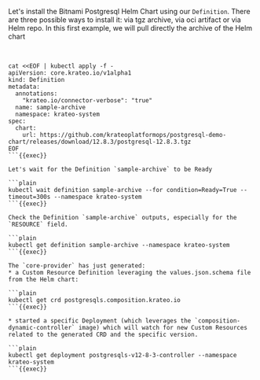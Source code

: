 
Let's install the Bitnami Postgresql Helm Chart using our `Definition`. There are three possible ways to install it: via tgz archive, via oci artifact or via Helm repo. In this first example, we will pull directly the archive of the Helm chart

<br>

```plain
cat <<EOF | kubectl apply -f -
apiVersion: core.krateo.io/v1alpha1
kind: Definition
metadata:
  annotations:
    "krateo.io/connector-verbose": "true"
  name: sample-archive
  namespace: krateo-system
spec:
  chart:
    url: https://github.com/krateoplatformops/postgresql-demo-chart/releases/download/12.8.3/postgresql-12.8.3.tgz
EOF
```{{exec}}

Let's wait for the Definition `sample-archive` to be Ready

```plain
kubectl wait definition sample-archive --for condition=Ready=True --timeout=300s --namespace krateo-system
```{{exec}}

Check the Definition `sample-archive` outputs, especially for the `RESOURCE` field.

```plain
kubectl get definition sample-archive --namespace krateo-system
```{{exec}}

The `core-provider` has just generated:
* a Custom Resource Definition leveraging the values.json.schema file from the Helm chart:

```plain
kubectl get crd postgresqls.composition.krateo.io
```{{exec}}

* started a specific Deployment (which leverages the `composition-dynamic-controller` image) which will watch for new Custom Resources related to the generated CRD and the specific version.

```plain
kubectl get deployment postgresqls-v12-8-3-controller --namespace krateo-system
```{{exec}}
